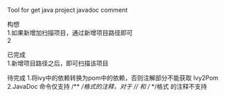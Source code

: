 Tool for get java project javadoc comment

构想  
1.如果新增加扫描项目，通过新增项目路径即可  
2  

已完成  
1.新增项目路径之后，即可扫描该项目  
  
待完成
1.将ivy中的依赖转换为pom中的依赖，否则注解部分不能获取 Ivy2Pom  
2.JavaDoc 命令仅支持 /** */格式的注释，对于 // 和 /* */格式 的注释不支持